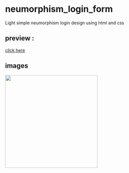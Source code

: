 # neumorphism_login_form
Light simple neumorphism login design using html and css
## preview :
[ click here ](https://khadidjainfoinfinity.github.io/neumorphism_login_form/)
## images 
<img src="https://i.postimg.cc/qqDR38Px/IMG-20231207-005608.jpg" style=" width:300px">
